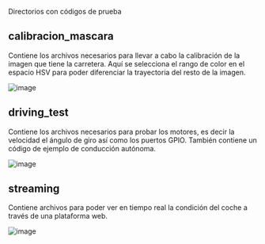 Directorios con códigos de prueba

## calibracion_mascara
Contiene los archivos necesarios para llevar a cabo la calibración de la imagen que tiene la carretera. Aquí se selecciona el rango de color en el espacio HSV para poder diferenciar la trayectoria del resto de la imagen. 

![image](https://user-images.githubusercontent.com/12866254/170701431-94469306-8b45-485f-aa62-a5f6563ee878.png)


## driving_test
Contiene los archivos necesarios para probar los motores, es decir la velocidad el ángulo de giro así como los puertos GPIO. También contiene un código de ejemplo de conducción autónoma.

![image](https://user-images.githubusercontent.com/12866254/170701566-42f82b35-2ca6-40f5-9a14-e756be92adca.png)


## streaming
Contiene archivos para poder ver en tiempo real la condición del coche a través de una plataforma web.

![image](https://user-images.githubusercontent.com/12866254/170701651-1910de5d-85bf-46a1-9fd7-d12cb11f813d.png)
